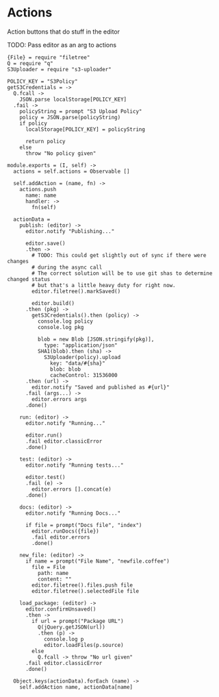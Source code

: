 Actions
=======

Action buttons that do stuff in the editor

TODO: Pass editor as an arg to actions

    {File} = require "filetree"
    Q = require "q"
    S3Uploader = require "s3-uploader"

    POLICY_KEY = "S3Policy"
    getS3Credentials = ->
      Q.fcall ->
        JSON.parse localStorage[POLICY_KEY]
      .fail ->
        policyString = prompt "S3 Upload Policy"
        policy = JSON.parse(policyString)
        if policy
          localStorage[POLICY_KEY] = policyString

          return policy
        else
          throw "No policy given"

    module.exports = (I, self) ->
      actions = self.actions = Observable []

      self.addAction = (name, fn) ->
        actions.push
          name: name
          handler: ->
            fn(self)

      actionData =
        publish: (editor) ->
          editor.notify "Publishing..."

          editor.save()
          .then ->
            # TODO: This could get slightly out of sync if there were changes
            # during the async call
            # The correct solution will be to use git shas to determine changed status
            # but that's a little heavy duty for right now.
            editor.filetree().markSaved()

            editor.build()
          .then (pkg) ->
            getS3Credentials().then (policy) ->
              console.log policy
              console.log pkg

              blob = new Blob [JSON.stringify(pkg)],
                type: "application/json"
              SHA1(blob).then (sha) ->
                S3Uploader(policy).upload
                  key: "data/#{sha}"
                  blob: blob
                  cacheControl: 31536000
          .then (url) ->
            editor.notify "Saved and published as #{url}"
          .fail (args...) ->
            editor.errors args
          .done()

        run: (editor) ->
          editor.notify "Running..."
  
          editor.run()
          .fail editor.classicError
          .done()
  
        test: (editor) ->
          editor.notify "Running tests..."
  
          editor.test()
          .fail (e) ->
            editor.errors [].concat(e)
          .done()
  
        docs: (editor) ->
          editor.notify "Running Docs..."
  
          if file = prompt("Docs file", "index")
            editor.runDocs({file})
            .fail editor.errors
            .done()
  
        new_file: (editor) ->
          if name = prompt("File Name", "newfile.coffee")
            file = File
              path: name
              content: ""
            editor.filetree().files.push file
            editor.filetree().selectedFile file
  
        load_package: (editor) ->
          editor.confirmUnsaved()
          .then ->
            if url = prompt("Package URL")
              Q(jQuery.getJSON(url))
              .then (p) ->
                console.log p
                editor.loadFiles(p.source)
            else
              Q.fcall -> throw "No url given"
          .fail editor.classicError
          .done()

      Object.keys(actionData).forEach (name) ->
        self.addAction name, actionData[name]
